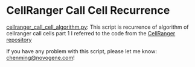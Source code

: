 # CellRanger Call Cell Recurrence

[cellranger_call_cell_algorithm.py](./cellranger_call_cell_algorithm.py): This script is recurrence of algorithm of cellranger call cells part 1
I referred to the code from the [CellRanger repository](https://github.com/10XGenomics/cellranger/blob/5b0acf87d2c9b6fead97e5df6ce0c12b209f5ccd/lib/python/cellranger/cell_calling_helpers.py)

If you have any problem with this script, please let me know: chenming@novogene.com!